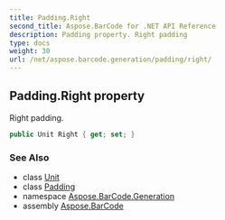 ```yaml
---
title: Padding.Right
second_title: Aspose.BarCode for .NET API Reference
description: Padding property. Right padding
type: docs
weight: 30
url: /net/aspose.barcode.generation/padding/right/
---
```

## Padding.Right property

Right padding.

```csharp
public Unit Right { get; set; }
```

### See Also

* class [Unit](../../unit/)
* class [Padding](../)
* namespace [Aspose.BarCode.Generation](../../padding/)
* assembly [Aspose.BarCode](../../../)


